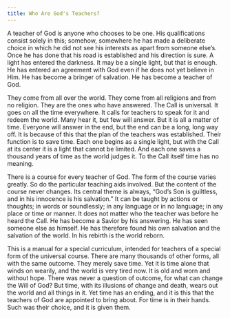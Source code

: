 ```yaml
---
title: Who Are God's Teachers?
---
```


A teacher of God is anyone who chooses to be one. His qualifications
consist solely in this; somehow, somewhere he has made a deliberate
choice in which he did not see his interests as apart from someone
else’s. Once he has done that his road is established and his direction
is sure. A light has entered the darkness. It may be a single light, but
that is enough. He has entered an agreement with God even if he does not
yet believe in Him. He has become a bringer of salvation. He has become
a teacher of God.

They come from all over the world. They come from all religions and from
no religion. They are the ones who have answered. The Call is universal.
It goes on all the time everywhere. It calls for teachers to speak for
it and redeem the world. Many hear it, but few will answer. But it is
all a matter of time. Everyone will answer in the end, but the end can
be a long, long way off. It is because of this that the plan of the
teachers was established. Their function is to save time. Each one
begins as a single light, but with the Call at its center it is a light
that cannot be limited. And each one saves a thousand years of time as
the world judges it. To the Call itself time has no meaning.

There is a course for every teacher of God. The form of the course
varies greatly. So do the particular teaching aids involved. But the
content of the course never changes. Its central theme is always, “God’s
Son is guiltless, and in his innocence is his salvation.” It can be
taught by actions or thoughts; in words or soundlessly; in any language
or in no language; in any place or time or manner. It does not matter
who the teacher was before he heard the Call. He has become a Savior by
his answering. He has seen someone else as himself. He has therefore
found his own salvation and the salvation of the world. In his rebirth
is the world reborn.

This is a manual for a special curriculum, intended for teachers of a
special form of the universal course. There are many thousands of other
forms, all with the same outcome. They merely save time. Yet it is time
alone that winds on wearily, and the world is very tired now. It is old
and worn and without hope. There was never a question of outcome, for
what can change the Will of God? But time, with its illusions of change
and death, wears out the world and all things in it. Yet time has an
ending, and it is this that the teachers of God are appointed to bring
about. For time is in their hands. Such was their choice, and it is
given them.

